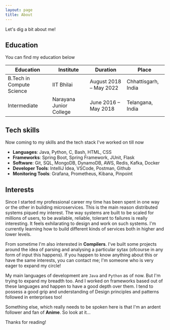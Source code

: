 ```yaml
---
layout: page
title: About
---
```


Let's dig a bit about me!

## Education
You can find my education below

<table>
  <thead>
    <tr>
      <th>Education</th>
      <th>Institute</th>
      <th>Duration</th>
      <th>Place</th>
    </tr>
  </thead>
  <tbody>
    <tr>
      <td>B.Tech in Compute Science</td>
      <td>IIT Bhilai</td>
      <td>August 2018 – May 2022</td>
      <td>Chhattisgarh, India</td>
    </tr>
    <tr>
      <td>Intermediate</td>
      <td>Narayana Junior College </td>
      <td>June 2016 – May 2018</td>
      <td>Telangana, India</td>
    </tr>
  </tbody>
</table>

## Tech skills
Now coming to my skills and the tech stack I've worked on till now

* **Languages**: Java, Python, C, Bash, HTML, CSS
* **Frameworks**: Spring Boot, Spring Framework, JUnit, Flask
* **Software**: Git, SQL, MongoDB, DynamoDB, AWS, Redis, Kafka, Docker
* **Developer Tools**: IntelliJ Idea, VSCode, Postman, Github
* **Monitoring Tools**: Grafana, Prometheus, Kibana, Pinpoint

## Interests
Since I started my professional career my time has been spent in one way or the other in building microservices. This is the main reason distributed systems piqued my interest. The way systems are built to be scaled for millions of users, to be available, reliable, tolerant to failures is really interesting. It feels exhilarating to design and work on such systems. I'm currently learning how to build different kinds of services both in higher and lower levels. 

From sometime I'm also interested in **Compilers**. I've built some projects around the idea of parsing and analysing a particular sytax (ofcourse in any form of input this happens). If you happen to know anything about this or have the same interests, you can contact me; I'm someone who is very eager to expand my circle!

My main languages of development are `Java` and `Python` as of now. But I'm trying to expand my breadth too. And I worked on frameworks based out of these languages and happen to have a good depth over them. I tend to possess a good grip and understanding of Design principles and patterns followed in enterprises too!

Something else, which really needs to be spoken here is that I'm an ardent follower and fan of **Anime**. So look at it...

Thanks for reading!

